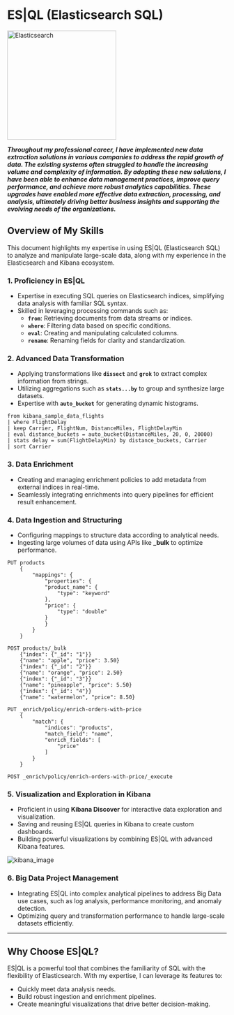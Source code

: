# ES|QL (Elasticsearch SQL)

<img src="https://github.com/CatelloTheDataProjectManager/Elasticsearch/blob/main/elasticsearch.png" alt="Elasticsearch" width="250"/>

*****Throughout my professional career, I have implemented new data extraction solutions in various companies to address the rapid growth of data. The existing systems often struggled to handle the increasing volume and complexity of information. By adopting these new solutions, I have been able to enhance data management practices, improve query performance, and achieve more robust analytics capabilities. These upgrades have enabled more effective data extraction, processing, and analysis, ultimately driving better business insights and supporting the evolving needs of the organizations.*****

## Overview of My Skills

This document highlights my expertise in using ES|QL (Elasticsearch SQL) to analyze and manipulate large-scale data, along with my experience in the Elasticsearch and Kibana ecosystem.

### 1. **Proficiency in ES|QL**
- Expertise in executing SQL queries on Elasticsearch indices, simplifying data analysis with familiar SQL syntax.
- Skilled in leveraging processing commands such as:
  - **`from`**: Retrieving documents from data streams or indices.
  - **`where`**: Filtering data based on specific conditions.
  - **`eval`**: Creating and manipulating calculated columns.
  - **`rename`**: Renaming fields for clarity and standardization.

### 2. **Advanced Data Transformation**
- Applying transformations like **`dissect`** and **`grok`** to extract complex information from strings.
- Utilizing aggregations such as **`stats...by`** to group and synthesize large datasets.
- Expertise with **`auto_bucket`** for generating dynamic histograms.

```ESQL
from kibana_sample_data_flights
| where FlightDelay
| keep Carrier, FlightNum, DistanceMiles, FlightDelayMin
| eval distance_buckets = auto_bucket(DistanceMiles, 20, 0, 20000)
| stats delay = sum(FlightDelayMin) by distance_buckets, Carrier
| sort Carrier
```

### 3. **Data Enrichment**
- Creating and managing enrichment policies to add metadata from external indices in real-time.
- Seamlessly integrating enrichments into query pipelines for efficient result enhancement.

### 4. **Data Ingestion and Structuring**
- Configuring mappings to structure data according to analytical needs.
- Ingesting large volumes of data using APIs like **_bulk** to optimize performance.

```ESQL
PUT products
    {
        "mappings": {
            "properties": {
            "product_name": {
                "type": "keyword"
            },
            "price": {
                "type": "double"
            }
            }
        }
    }

POST products/_bulk
    {"index": {"_id": "1"}}
    {"name": "apple", "price": 3.50}
    {"index": {"_id": "2"}}
    {"name": "orange", "price": 2.50}
    {"index": {"_id": "3"}}
    {"name": "pineapple", "price": 5.50}
    {"index": {"_id": "4"}}
    {"name": "watermelon", "price": 8.50}

PUT _enrich/policy/enrich-orders-with-price
    {
        "match": {
            "indices": "products",
            "match_field": "name",
            "enrich_fields": [
                "price"
            ]
        }
    }

POST _enrich/policy/enrich-orders-with-price/_execute
```

### 5. **Visualization and Exploration in Kibana**
- Proficient in using **Kibana Discover** for interactive data exploration and visualization.
- Saving and reusing ES|QL queries in Kibana to create custom dashboards.
- Building powerful visualizations by combining ES|QL with advanced Kibana features.

![kibana_image](https://github.com/CatelloTheDataProjectManager/Elasticsearch/blob/main/image_kibana.png)

### 6. **Big Data Project Management**
- Integrating ES|QL into complex analytical pipelines to address Big Data use cases, such as log analysis, performance monitoring, and anomaly detection.
- Optimizing query and transformation performance to handle large-scale datasets efficiently.

---

## Why Choose ES|QL?
ES|QL is a powerful tool that combines the familiarity of SQL with the flexibility of Elasticsearch. With my expertise, I can leverage its features to:
- Quickly meet data analysis needs.
- Build robust ingestion and enrichment pipelines.
- Create meaningful visualizations that drive better decision-making.
